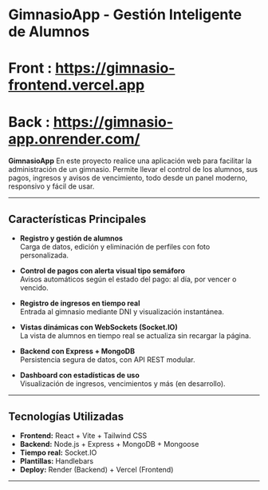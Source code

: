 # GimnasioApp - Gestión Inteligente de Alumnos
# Front : **https://gimnasio-frontend.vercel.app**
# Back : **https://gimnasio-app.onrender.com/**
**GimnasioApp** En este proyecto realice una aplicación web para facilitar la administración de un gimnasio. Permite llevar el control de los alumnos, sus pagos, ingresos y avisos de vencimiento, todo desde un panel moderno, responsivo y fácil de usar.

---

## Características Principales

- **Registro y gestión de alumnos**  
  Carga de datos, edición y eliminación de perfiles con foto personalizada.

- **Control de pagos con alerta visual tipo semáforo**  
  Avisos automáticos según el estado del pago: al día, por vencer o vencido.

- **Registro de ingresos en tiempo real**  
  Entrada al gimnasio mediante DNI y visualización instantánea.

- **Vistas dinámicas con WebSockets (Socket.IO)**  
  La vista de alumnos en tiempo real se actualiza sin recargar la página.

- **Backend con Express + MongoDB**  
  Persistencia segura de datos, con API REST modular.

- **Dashboard con estadísticas de uso**  
  Visualización de ingresos, vencimientos y más (en desarrollo).

---

##  Tecnologías Utilizadas

- **Frontend:** React + Vite + Tailwind CSS  
- **Backend:** Node.js + Express + MongoDB + Mongoose  
- **Tiempo real:** Socket.IO  
- **Plantillas:** Handlebars  
- **Deploy:** Render (Backend) + Vercel (Frontend)

---
